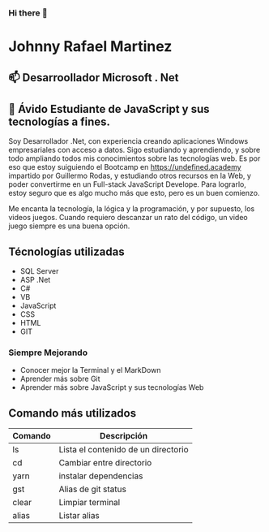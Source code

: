 ### Hi there 👋

<!--
**FrankMorro/FrankMorro** is a ✨ _special_ ✨ repository because its `README.md` (this file) appears on your GitHub profile.

Here are some ideas to get you started:

- 🔭 I’m currently working on ...
- 🌱 I’m currently learning ...
- 👯 I’m looking to collaborate on ...
- 🤔 I’m looking for help with ...
- 💬 Ask me about ...
- 📫 How to reach me: ...
- 😄 Pronouns: ...
- ⚡ Fun fact: ...
-->

# Johnny Rafael Martinez
## 📫 Desarroollador Microsoft . Net

## 🌱 Ávido Estudiante de JavaScript y sus tecnologías a fines.
Soy Desarrollador .Net, con experiencia creando aplicaciones Windows empresariales con acceso a datos. Sigo estudiando y aprendiendo, y sobre todo ampliando todos mis conocimientos sobre las tecnologías web. Es por eso que estoy suiguiendo el Bootcamp en https://undefined.academy impartido por Guillermo Rodas, y estudiando otros recursos en la Web, y poder convertirme en un Full-stack JavaScript Develope. Para lograrlo, estoy seguro que es algo mucho más que esto, pero es un buen comienzo.

Me encanta la tecnología, la lógica y la programación, y por supuesto, los videos juegos. Cuando requiero descanzar un rato del código, un video juego siempre es una buena opción.

## Técnologías utilizadas

- SQL Server
- ASP .Net
- C# 
- VB
- JavaScript
- CSS
- HTML
- GIT

### Siempre Mejorando
- Conocer mejor la Terminal y el MarkDown
- Aprender más sobre Git
- Aprender más sobre JavaScript y sus tecnologías Web

## Comando más utilizados

| Comando | Descripción                         |
|---------|-------------------------------------|
|ls       | Lista el contenido de un directorio |
|cd       | Cambiar entre directorio            |  
|yarn     | instalar dependencias               |
|gst      | Alias de git status                 |
|clear    | Limpiar terminal                    |
|alias    | Listar alias                        |
